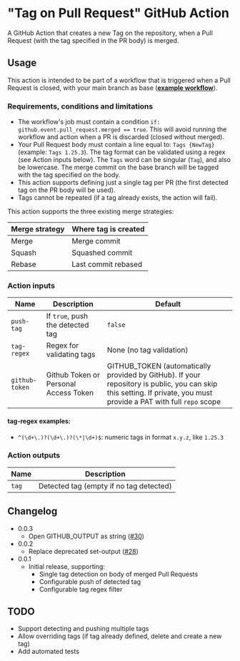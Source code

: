 # "Tag on Pull Request" GitHub Action

A GitHub Action that creates a new Tag on the repository, when a Pull Request (with the tag specified in the PR body) is merged.

## Usage

This action is intended to be part of a workflow that is triggered when a Pull Request is closed, with your main branch as base ([**example workflow**](.github/workflows/tag_release.yaml)).

### Requirements, conditions and limitations

- The workflow's job must contain a condition `if: github.event.pull_request.merged == true`. This will avoid running the workflow and action when a PR is discarded (closed without merged). 
- Your Pull Request body must contain a line equal to: `Tags {NewTag}` (example: `Tags 1.25.3`). The tag format can be validated using a regex (see Action inputs below). The `Tags` word can be singular (`Tag`), and also be lowercase. The merge commit on the base branch will be tagged with the tag specified on the body.
- This action supports defining just a single tag per PR (the first detected tag on the PR body will be used).
- Tags cannot be repeated (if a tag already exists, the action will fail).

This action supports the three existing merge strategies:

| Merge strategy | Where tag is created |
|----------------|----------------------|
| Merge          | Merge commit         |
| Squash         | Squashed commit      |
| Rebase         | Last commit rebased  |

### Action inputs

| Name           | Description                           | Default                                                                                                                                                             |
|----------------|---------------------------------------|---------------------------------------------------------------------------------------------------------------------------------------------------------------------|
| `push-tag`     | If `true`, push the detected tag      | `false`                                                                                                                                                             |
| `tag-regex`    | Regex for validating tags             | None (no tag validation)                                                                                                                                            |
| `github-token` | Github Token or Personal Access Token | GITHUB_TOKEN (automatically provided by GitHub). If your repository is public, you can skip this setting. If private, you must provide a PAT with full `repo` scope |

#### tag-regex examples:

- `^(\d+\.)?(\d+\.)?(\*|\d+)$`: numeric tags in format `x.y.z`, like `1.25.3`

### Action outputs

| Name  | Description                             |
|-------|-----------------------------------------|
| `tag` | Detected tag (empty if no tag detected) |

## Changelog

- 0.0.3
  - Open GITHUB_OUTPUT as string ([#30](https://github.com/David-Lor/action-tag-on-pr-merge/pull/30))
- 0.0.2
  - Replace deprecated set-output ([#28](https://github.com/David-Lor/action-tag-on-pr-merge/pull/28))
- 0.0.1
  - Initial release, supporting:
    - Single tag detection on body of merged Pull Requests
    - Configurable push of detected tag
    - Configurable tag regex filter

## TODO

- Support detecting and pushing multiple tags
- Allow overriding tags (if tag already defined, delete and create a new tag)
- Add automated tests
